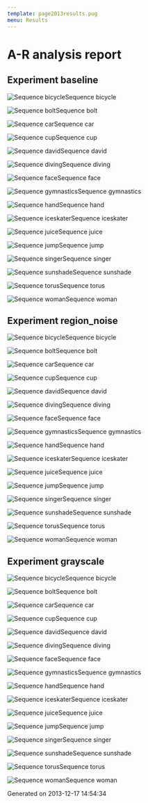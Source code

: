 ```yaml
---
template: page2013results.pug
menu: Results
---
```

<div class='results'>
<h1 class="caption">A-R analysis report</h1>
<h2>Experiment baseline</h2>
<p class="plot"><img src="images/arplot_baseline_bicycle.png.png" alt="Sequence bicycle" /><span class="caption">Sequence bicycle</span></p>
<p class="plot"><img src="images/arplot_baseline_bolt.png.png" alt="Sequence bolt" /><span class="caption">Sequence bolt</span></p>
<p class="plot"><img src="images/arplot_baseline_car.png.png" alt="Sequence car" /><span class="caption">Sequence car</span></p>
<p class="plot"><img src="images/arplot_baseline_cup.png.png" alt="Sequence cup" /><span class="caption">Sequence cup</span></p>
<p class="plot"><img src="images/arplot_baseline_david.png.png" alt="Sequence david" /><span class="caption">Sequence david</span></p>
<p class="plot"><img src="images/arplot_baseline_diving.png.png" alt="Sequence diving" /><span class="caption">Sequence diving</span></p>
<p class="plot"><img src="images/arplot_baseline_face.png.png" alt="Sequence face" /><span class="caption">Sequence face</span></p>
<p class="plot"><img src="images/arplot_baseline_gymnastics.png.png" alt="Sequence gymnastics" /><span class="caption">Sequence gymnastics</span></p>
<p class="plot"><img src="images/arplot_baseline_hand.png.png" alt="Sequence hand" /><span class="caption">Sequence hand</span></p>
<p class="plot"><img src="images/arplot_baseline_iceskater.png.png" alt="Sequence iceskater" /><span class="caption">Sequence iceskater</span></p>
<p class="plot"><img src="images/arplot_baseline_juice.png.png" alt="Sequence juice" /><span class="caption">Sequence juice</span></p>
<p class="plot"><img src="images/arplot_baseline_jump.png.png" alt="Sequence jump" /><span class="caption">Sequence jump</span></p>
<p class="plot"><img src="images/arplot_baseline_singer.png.png" alt="Sequence singer" /><span class="caption">Sequence singer</span></p>
<p class="plot"><img src="images/arplot_baseline_sunshade.png.png" alt="Sequence sunshade" /><span class="caption">Sequence sunshade</span></p>
<p class="plot"><img src="images/arplot_baseline_torus.png.png" alt="Sequence torus" /><span class="caption">Sequence torus</span></p>
<p class="plot"><img src="images/arplot_baseline_woman.png.png" alt="Sequence woman" /><span class="caption">Sequence woman</span></p>
<h2>Experiment region_noise</h2>
<p class="plot"><img src="images/arplot_region_noise_bicycle.png.png" alt="Sequence bicycle" /><span class="caption">Sequence bicycle</span></p>
<p class="plot"><img src="images/arplot_region_noise_bolt.png.png" alt="Sequence bolt" /><span class="caption">Sequence bolt</span></p>
<p class="plot"><img src="images/arplot_region_noise_car.png.png" alt="Sequence car" /><span class="caption">Sequence car</span></p>
<p class="plot"><img src="images/arplot_region_noise_cup.png.png" alt="Sequence cup" /><span class="caption">Sequence cup</span></p>
<p class="plot"><img src="images/arplot_region_noise_david.png.png" alt="Sequence david" /><span class="caption">Sequence david</span></p>
<p class="plot"><img src="images/arplot_region_noise_diving.png.png" alt="Sequence diving" /><span class="caption">Sequence diving</span></p>
<p class="plot"><img src="images/arplot_region_noise_face.png.png" alt="Sequence face" /><span class="caption">Sequence face</span></p>
<p class="plot"><img src="images/arplot_region_noise_gymnastics.png.png" alt="Sequence gymnastics" /><span class="caption">Sequence gymnastics</span></p>
<p class="plot"><img src="images/arplot_region_noise_hand.png.png" alt="Sequence hand" /><span class="caption">Sequence hand</span></p>
<p class="plot"><img src="images/arplot_region_noise_iceskater.png.png" alt="Sequence iceskater" /><span class="caption">Sequence iceskater</span></p>
<p class="plot"><img src="images/arplot_region_noise_juice.png.png" alt="Sequence juice" /><span class="caption">Sequence juice</span></p>
<p class="plot"><img src="images/arplot_region_noise_jump.png.png" alt="Sequence jump" /><span class="caption">Sequence jump</span></p>
<p class="plot"><img src="images/arplot_region_noise_singer.png.png" alt="Sequence singer" /><span class="caption">Sequence singer</span></p>
<p class="plot"><img src="images/arplot_region_noise_sunshade.png.png" alt="Sequence sunshade" /><span class="caption">Sequence sunshade</span></p>
<p class="plot"><img src="images/arplot_region_noise_torus.png.png" alt="Sequence torus" /><span class="caption">Sequence torus</span></p>
<p class="plot"><img src="images/arplot_region_noise_woman.png.png" alt="Sequence woman" /><span class="caption">Sequence woman</span></p>
<h2>Experiment grayscale</h2>
<p class="plot"><img src="images/arplot_grayscale_bicycle.png.png" alt="Sequence bicycle" /><span class="caption">Sequence bicycle</span></p>
<p class="plot"><img src="images/arplot_grayscale_bolt.png.png" alt="Sequence bolt" /><span class="caption">Sequence bolt</span></p>
<p class="plot"><img src="images/arplot_grayscale_car.png.png" alt="Sequence car" /><span class="caption">Sequence car</span></p>
<p class="plot"><img src="images/arplot_grayscale_cup.png.png" alt="Sequence cup" /><span class="caption">Sequence cup</span></p>
<p class="plot"><img src="images/arplot_grayscale_david.png.png" alt="Sequence david" /><span class="caption">Sequence david</span></p>
<p class="plot"><img src="images/arplot_grayscale_diving.png.png" alt="Sequence diving" /><span class="caption">Sequence diving</span></p>
<p class="plot"><img src="images/arplot_grayscale_face.png.png" alt="Sequence face" /><span class="caption">Sequence face</span></p>
<p class="plot"><img src="images/arplot_grayscale_gymnastics.png.png" alt="Sequence gymnastics" /><span class="caption">Sequence gymnastics</span></p>
<p class="plot"><img src="images/arplot_grayscale_hand.png.png" alt="Sequence hand" /><span class="caption">Sequence hand</span></p>
<p class="plot"><img src="images/arplot_grayscale_iceskater.png.png" alt="Sequence iceskater" /><span class="caption">Sequence iceskater</span></p>
<p class="plot"><img src="images/arplot_grayscale_juice.png.png" alt="Sequence juice" /><span class="caption">Sequence juice</span></p>
<p class="plot"><img src="images/arplot_grayscale_jump.png.png" alt="Sequence jump" /><span class="caption">Sequence jump</span></p>
<p class="plot"><img src="images/arplot_grayscale_singer.png.png" alt="Sequence singer" /><span class="caption">Sequence singer</span></p>
<p class="plot"><img src="images/arplot_grayscale_sunshade.png.png" alt="Sequence sunshade" /><span class="caption">Sequence sunshade</span></p>
<p class="plot"><img src="images/arplot_grayscale_torus.png.png" alt="Sequence torus" /><span class="caption">Sequence torus</span></p>
<p class="plot"><img src="images/arplot_grayscale_woman.png.png" alt="Sequence woman" /><span class="caption">Sequence woman</span></p>
<p class="timestamp">Generated on 2013-12-17 14:54:34</p>
</div>


